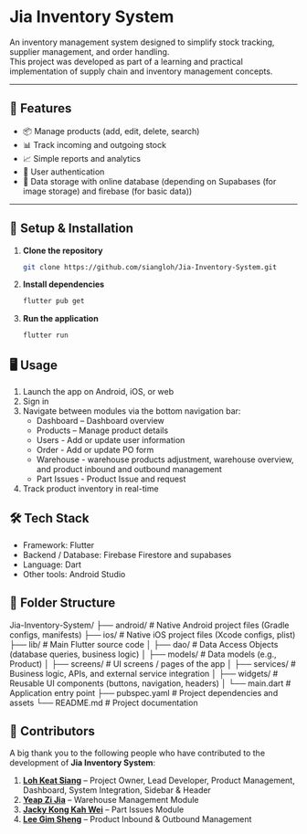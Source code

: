 # Jia Inventory System

An inventory management system designed to simplify stock tracking, supplier management, and order handling.  
This project was developed as part of a learning and practical implementation of supply chain and inventory management concepts.  

---

## 📌 Features

- 📦 Manage products (add, edit, delete, search) 
- 📊 Track incoming and outgoing stock  
- 📈 Simple reports and analytics
- 🔐 User authentication
- 📂 Data storage with online database (depending on Supabases (for image storage) and firebase (for basic data))

---

## 🚀 Setup & Installation

1. **Clone the repository**  
   ```bash
   git clone https://github.com/siangloh/Jia-Inventory-System.git
2. **Install dependencies**
   ```bash
   flutter pub get
3. **Run the application**
    ```bash
    flutter run

## 🖥️ Usage
1. Launch the app on Android, iOS, or web
2. Sign in
3. Navigate between modules via the bottom navigation bar:
   - Dashboard – Dashboard overview
   - Products – Manage product details
   - Users - Add or update user information
   - Order - Add or update PO form
   - Warehouse - warehouse products adjustment, warehouse overview, and product inbound and outbound management
   - Part Issues - Product Issue and request
4. Track product inventory in real-time

## 🛠️ Tech Stack
- Framework: Flutter
- Backend / Database: Firebase Firestore and supabases
- Language: Dart
- Other tools: Android Studio
  
## 📂 Folder Structure
Jia-Inventory-System/
├── android/ # Native Android project files (Gradle configs, manifests)
├── ios/ # Native iOS project files (Xcode configs, plist)
├── lib/ # Main Flutter source code
│ ├── dao/ # Data Access Objects (database queries, business logic)
│ ├── models/ # Data models (e.g., Product)
│ ├── screens/ # UI screens / pages of the app
│ ├── services/ # Business logic, APIs, and external service integration
│ ├── widgets/ # Reusable UI components (buttons, navigation, headers)
│ └── main.dart # Application entry point
├── pubspec.yaml # Project dependencies and assets
└── README.md # Project documentation

## 🤝 Contributors

A big thank you to the following people who have contributed to the development of **Jia Inventory System**:

1. **[Loh Keat Siang](https://github.com/siangloh)** – Project Owner, Lead Developer, Product Management, Dashboard, System Integration, Sidebar & Header  
2. **[Yeap Zi Jia](https://github.com/yeapzijia)** – Warehouse Management Module  
3. **[Jacky Kong Kah Wei](https://github.com/jacky0981)** – Part Issues Module  
4. **[Lee Gim Sheng](https://github.com/kelsongitlee)** – Product Inbound & Outbound Management
